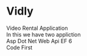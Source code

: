 # Vidly
Video Rental Application 	
In this we have two appliction	
Asp Dot Net Web Api	
EF 6	
Code First	
